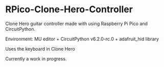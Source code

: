 # RPico-Clone-Hero-Controller
 Clone Hero guitar controller made with using Raspberry Pi Pico and CircuitPython.

Environment: MU editor + CircuitPython v6.2.0-rc.0 + adafruit_hid library

Uses the keyboard in Clone Hero

Currently a work in progress.
